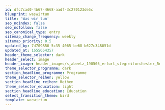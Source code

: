 ```yaml
---
id: dfc7cad0-4b67-4668-aadf-3c270123de5c
blueprint: waswirtun
title: 'Was wir tun'
seo_noindex: false
seo_nofollow: false
seo_canonical_type: entry
sitemap_change_frequency: weekly
sitemap_priority: 0.5
updated_by: 7d709850-5c35-4065-be68-b627c348051d
updated_at: 1655654357
header_theme_selector: dark
header_select: image
header_image: header_images/s_abeetz_190505_erfurt_stegreiforchester_5d3_9590.-cinematic.jpg
theme_selector_programme: dark
section_headline_programme: Programme
theme_selector_reihen: yellow
section_headline_reihen: Reihen
theme_selector_education: light
section_headline_education: Education
select_transition_theme: bird
template: waswirtun
---
```

